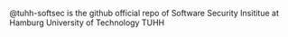 @tuhh-softsec is the github official repo of Software Security Insititue at Hamburg University of Technology TUHH

<!---
tuhh-softsec/tuhh-softsec is a ✨ special ✨ repository because its `README.md` (this file) appears on your GitHub profile.
You can click the Preview link to take a look at your changes.
--->
